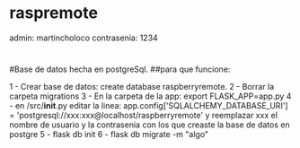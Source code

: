 # raspremote

admin: martincholoco
contrasenia: 1234
#
#Base de datos hecha en postgreSql.
##para que funcione:

1 - Crear base de datos: create database raspberryremote.
2 - Borrar la carpeta migrations
3 - En la carpeta de la app: export FLASK_APP=app.py
4 - en /src/__init__.py editar la linea:
app.config['SQLALCHEMY_DATABASE_URI'] = 'postgresql://xxx:xxx@localhost/raspberryremote'
y reemplazar xxx el nombre de usuario y la contrasenia con los que creaste la base de datos en postgre
5 - flask db init
6 - flask db migrate -m "algo"
